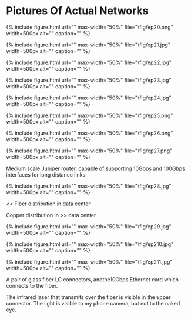 # Pictures Of Actual Networks


{% include figure.html url="" max-width="50%"
   file="/fig/ep20.png" width=500px alt="" caption="" %}

{% include figure.html url="" max-width="50%"
   file="/fig/ep21.jpg" width=500px alt="" caption="" %}

{% include figure.html url="" max-width="50%"
   file="/fig/ep22.jpg" width=500px alt="" caption="" %}

{% include figure.html url="" max-width="50%"
   file="/fig/ep23.jpg" width=500px alt="" caption="" %}

{% include figure.html url="" max-width="50%"
   file="/fig/ep24.jpg" width=500px alt="" caption="" %}

{% include figure.html url="" max-width="50%"
   file="/fig/ep25.png" width=500px alt="" caption="" %}

{% include figure.html url="" max-width="50%"
   file="/fig/ep26.png" width=500px alt="" caption="" %}

{% include figure.html url="" max-width="50%"
   file="/fig/ep27.png" width=500px alt="" caption="" %}

Medium scale Juniper router\, capable of supporting 10Gbps and 100Gbps interfaces for long distance links

{% include figure.html url="" max-width="50%"
   file="/fig/ep28.jpg" width=500px alt="" caption="" %}

<< Fiber distribution in data center

Copper distribution in    >> data center

{% include figure.html url="" max-width="50%"
   file="/fig/ep29.jpg" width=500px alt="" caption="" %}

{% include figure.html url="" max-width="50%"
   file="/fig/ep210.jpg" width=500px alt="" caption="" %}

{% include figure.html url="" max-width="50%"
   file="/fig/ep211.jpg" width=500px alt="" caption="" %}

A pair of glass fiber LC connectors\, andthe10Gbps Ethernet card which connects to the fiber\.

The infrared laser that transmits over the fiber is visible in the upper connector\. The light is visible to my phone camera\, but not to the naked eye\.
